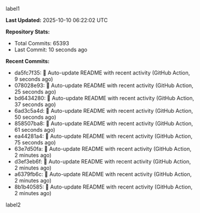 
label1 
<!-- ACTIVITY_START -->
**Last Updated:** 2025-10-10 06:22:02 UTC

**Repository Stats:**
- Total Commits: 65393
- Last Commit: 10 seconds ago

**Recent Commits:**
- da5fc7f35: 🤖 Auto-update README with recent activity (GitHub Action, 9 seconds ago)
- 078028e93: 🤖 Auto-update README with recent activity (GitHub Action, 25 seconds ago)
- bd6434280: 🤖 Auto-update README with recent activity (GitHub Action, 37 seconds ago)
- 6ad3c5a4d: 🤖 Auto-update README with recent activity (GitHub Action, 50 seconds ago)
- 858507ba8: 🤖 Auto-update README with recent activity (GitHub Action, 61 seconds ago)
- ea44281a4: 🤖 Auto-update README with recent activity (GitHub Action, 75 seconds ago)
- 63e7d50fa: 🤖 Auto-update README with recent activity (GitHub Action, 2 minutes ago)
- d3ef3eb6f: 🤖 Auto-update README with recent activity (GitHub Action, 2 minutes ago)
- a6379fb6c: 🤖 Auto-update README with recent activity (GitHub Action, 2 minutes ago)
- 8b1b40585: 🤖 Auto-update README with recent activity (GitHub Action, 2 minutes ago)
<!-- ACTIVITY_END -->

label2
